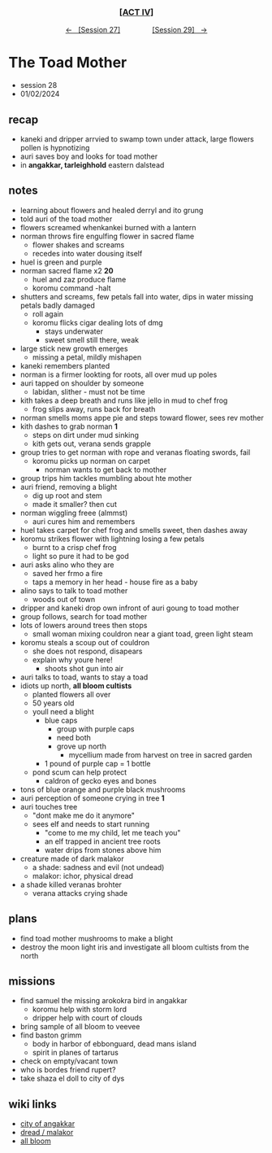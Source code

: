 <div align="center">
  <h3 align="center"><a href="https://github.com/h-griffin/dnd-notes/blob/main/grimmhaus/act-II" >[ACT IV]</a></h3>
  <p align="center">
    <a href="https://github.com/h-griffin/dnd-notes/blob/main/grimmhaus/act-IV/23-12-27.md" >&larr; &nbsp; [Session 27]</a>
    &nbsp;&nbsp;&nbsp;&nbsp;&nbsp;&nbsp;&nbsp;&nbsp;&nbsp;&nbsp;&nbsp;&nbsp;&nbsp;&nbsp;
    <a href="https://github.com/h-griffin/dnd-notes/blob/main/grimmhaus/act-IV/24-01-10.md" >[Session 29] &nbsp; &rarr;</a>
  </p>
</div>

# The Toad Mother
- session 28
- 01/02/2024

## recap
- kaneki and dripper arrvied to swamp town under attack, large flowers pollen is hypnotizing
- auri saves boy and looks for toad mother
- in **angakkar, tarleighhold** eastern dalstead

## notes  
- learning about flowers and healed derryl and ito grung
- told auri of the toad mother
- flowers screamed whenkankei burned with a lantern
- norman throws fire engulfing flower in sacred flame
    - flower shakes and screams
    - recedes into water dousing itself
- huel is green and purple
- norman sacred flame x2 **20**
    - huel and zaz produce flame
    - koromu command -halt
- shutters and screams, few petals fall into water, dips in water missing petals badly damaged
    - roll again
    - koromu flicks cigar dealing lots of dmg
        - stays underwater
        - sweet smell still there, weak
- large stick new growth emerges
    - missing a petal, mildly mishapen
- kaneki remembers planted
- norman is a firmer lookting for roots, all over mud up poles
- auri tapped on shoulder by someone
    - labidan, slither - must not be time
- kith takes a deep breath and runs like jello in mud to chef frog
    - frog slips away, runs back for breath
- norman smells moms appe pie and steps toward flower, sees rev mother
- kith dashes to grab norman **1**
    - steps on dirt under mud sinking
    - kith gets out, verana sends grapple
- group tries to get norman with rope and veranas floating swords, fail
    - koromu picks up norman on carpet
        - norman wants to get back to mother
- group trips him tackles mumbling about hte mother
- auri friend, removing a blight
    - dig up root and stem
    - made it smaller? then cut
- norman wiggling freee (almmst)
    - auri cures him and remembers
- huel takes carpet for chef frog and smells sweet, then dashes away
- koromu strikes flower with lightning losing a few petals
    - burnt to a crisp chef frog
    - light so pure it had to be god
- auri asks alino who they are
    - saved her frmo a fire
    - taps a memory in her head - house fire as a baby
- alino says to talk to toad mother
    - woods out of town
- dripper and kaneki drop own infront of auri goung to toad mother
- group follows, search for toad mother
- lots of lowers around trees then stops
    - small woman mixing couldron near a giant toad, green light steam
- koromu steals a scoup out of couldron
    - she does not respond, disapears
    - explain why youre here!
        - shoots shot gun into air
- auri talks to toad, wants to stay a toad
- idiots up north, **all bloom cultists**
    - planted flowers all over
    - 50 years old
    - youll need a blight
        - blue caps
            - group with purple caps
            - need both
            - grove up north
                - mycellium made from harvest on tree in sacred garden
        - 1 pound of purple cap = 1 bottle
    - pond scum can help protect
        - caldron of gecko eyes and bones
- tons of blue orange and purple black mushrooms
- auri perception of someone crying in tree **1**
- auri touches tree
    - "dont make me do it anymore"
    - sees elf and needs to start running
        - "come to me my child, let me teach you"
        - an elf trapped in ancient tree roots
        - water drips from stones above him
- creature made of dark malakor
    - a shade: sadness and evil (not undead)
    - malakor: ichor, physical dread
- a shade killed veranas brohter
    - verana attacks crying shade

## plans
- find toad mother mushrooms to make a blight
- destroy the moon light iris and investigate all bloom cultists from the north

## missions
- find samuel the missing arokokra bird in angakkar
    - koromu help with storm lord
    - dripper help with court of clouds
- bring sample of all bloom to veevee
- find baston grimm
    - body in harbor of ebbonguard, dead mans island
    - spirit in planes of tartarus
- check on empty/vacant town
- who is bordes friend rupert?
- take shaza el doll to city of dys

## wiki links
- [city of angakkar](../lore.md#city-of-angakkar-tarleigh-hold-eastern-dalstead)
- [dread / malakor](../lore.md#dread)
- [all bloom](../lore.md#all-bloom)
